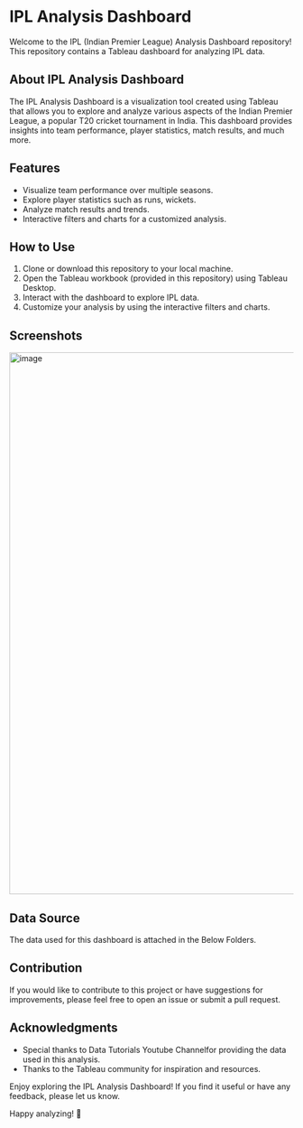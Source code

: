 # IPL Analysis Dashboard

Welcome to the IPL (Indian Premier League) Analysis Dashboard repository! This repository contains a Tableau dashboard for analyzing IPL data. 

## About IPL Analysis Dashboard

The IPL Analysis Dashboard is a visualization tool created using Tableau that allows you to explore and analyze various aspects of the Indian Premier League, a popular T20 cricket tournament in India. This dashboard provides insights into team performance, player statistics, match results, and much more.

## Features

- Visualize team performance over multiple seasons.
- Explore player statistics such as runs, wickets.
- Analyze match results and trends.
- Interactive filters and charts for a customized analysis.

## How to Use

1. Clone or download this repository to your local machine.
2. Open the Tableau workbook (provided in this repository) using Tableau Desktop.
3. Interact with the dashboard to explore IPL data.
4. Customize your analysis by using the interactive filters and charts.

## Screenshots

<img width="960" alt="image" src="https://github.com/RAHULMYDUR/IPL-Analysis-Dashboard/assets/123269117/e729320d-3c27-4c4a-8d0e-ea45b532380a">


## Data Source

The data used for this dashboard is attached in the Below Folders.
## Contribution

If you would like to contribute to this project or have suggestions for improvements, please feel free to open an issue or submit a pull request.


## Acknowledgments

- Special thanks to Data Tutorials Youtube Channelfor providing the data used in this analysis.
- Thanks to the Tableau community for inspiration and resources.

Enjoy exploring the IPL Analysis Dashboard! If you find it useful or have any feedback, please let us know.

Happy analyzing! 🏏
